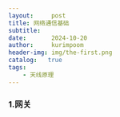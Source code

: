 ```yaml
---
layout:     post
title: 网络通信基础
subtitle:   
date:       2024-10-20
author:     kurimpoom
header-img: img/the-first.png
catalog:   true
tags: 
    - 天线原理
---
```


### 1.网关

